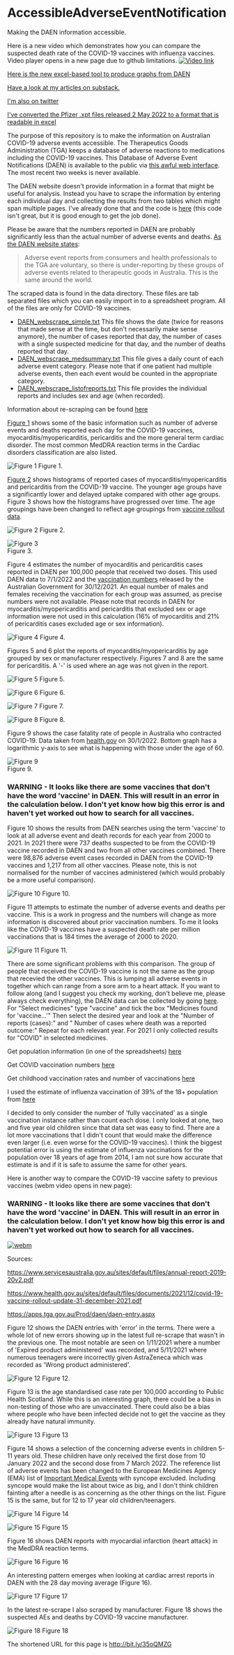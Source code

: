 # AccessibleAdverseEventNotification
Making the DAEN information accessible.

Here is a new video which demonstrates how you can compare the suspected death rate of the COVID-19 vaccines with influenza vaccines. Video player opens in a new page due to github limitations.
[![Video link](graphs/playwebm2.png)](https://htmlpreview.github.io/?https://github.com/AccAEN/AccessibleAdverseEventNotification/blob/main/graphs/playwebm2.html)

[Here is the new excel-based tool to produce graphs from DAEN](https://github.com/AccAEN/AccessibleAdverseEventNotification/blob/main/data/AccAEN_pivot_table.md)

[Have a look at my articles on substack.](https://accaen.substack.com/p/south-australian-ambulance-service)

[I'm also on twitter](https://twitter.com/AccAEN)

[I've converted the Pfizer .xpt files released 2 May 2022 to a format that is readable in excel](https://github.com/AccAEN/AccessibleAdverseEventNotification/tree/main/pf)

The purpose of this repository is to make the information on Australian COVID-19 adverse events accessible. The Therapeutics Goods Administration (TGA) keeps a database of adverse reactions to medications including the COVID-19 vaccines. This Database of Adverse Event Notifications (DAEN) is available to the public via [this awful web interface](https://apps.tga.gov.au/PROD/DAEN/daen-entry.aspx). The most recent two weeks is never available.

The DAEN website doesn't provide information in a format that might be useful for analysis. Instead you have to scrape the information by entering each individual day and collecting the results from two tables which might span multiple pages. I've already done that and the code is [here](code/DAEN_scrape.py) (this code isn't great, but it is good enough to get the job done).

Please be aware that the numbers reported in DAEN are probably significantly less than the actual number of adverse events and deaths. [As the DAEN website states](https://www.tga.gov.au/about-daen-medicines):
> Adverse event reports from consumers and health professionals to the TGA are voluntary, so there is under-reporting by these groups of adverse events related to therapeutic goods in Australia. This is the same around the world.

The scraped data is found in the data directory. These files are tab separated files which you can easily import in to a spreadsheet program. All of the files are only for COVID-19 vaccines.
- [DAEN_webscrape_simple.txt](data/DAEN_webscrape_simple.txt) This file shows the date (twice for reasons that made sense at the time, but don't necessarily make sense anymore), the number of cases reported that day, the number of cases with a single suspected medicine for that day, and the number of deaths reported that day.
- [DAEN_webscrape_medsummary.txt](data/DAEN_webscrape_medsummary.txt) This file gives a daily count of each adverse event category. Please note that if one patient had multiple adverse events, then each event would be counted in the appropriate category.
- [DAEN_webscrape_listofreports.txt](data/DAEN_webscrape_listofreports.txt) This file provides the individual reports and includes sex and age (when recorded).

Information about re-scraping can be found [here](https://github.com/AccAEN/AccessibleAdverseEventNotification/tree/main/data)

[Figure 1](graphs/DAEN%20cases.png) shows some of the basic information such as number of adverse events and deaths reported each day for the COVID-19 vaccines, myocarditis/myopericarditis, pericarditis and the more general term cardiac disorder. The most common MedDRA reaction terms in the Cardiac disorders classification are also listed.

![Figure 1](graphs/DAEN%20cases.png)
Figure 1.

[Figure 2](graphs/DAEN%20histogram%20myocarditis%20age.png) shows histograms of reported cases of myocarditis/myopericarditis and pericarditis from the COVID-19 vaccine. The younger age groups have a significantly lower and delayed uptake compared with other age groups. Figure 3 shows how the histograms have progressed over time. The age groupings have been changed to reflect age groupings from [vaccine rollout data](https://www.health.gov.au/resources/collections/covid-19-vaccination-daily-rollout-update).

![Figure 2](graphs/DAEN%20histogram%20myocarditis%20age.png)
Figure 2.

![Figure 3](graphs/DAEN_histogram_xcarditis_age.gif)  
Figure 3.

Figure 4 estimates the number of myocarditis and pericarditis cases reported in DAEN per 100,000 people that received two doses. This used DAEN data to 7/1/2022 and the [vaccination numbers](https://www.health.gov.au/resources/collections/covid-19-vaccination-daily-rollout-update) released by the Australian Government for 30/12/2021. An equal number of males and females receiving the vaccination for each group was assumed, as precise numbers were not available. Please note that records in DAEN for myocarditis/myopericarditis and pericarditis that excluded sex or age information were not used in this calculation (16% of myocarditis and 21% of pericarditis cases excluded age or sex information).

![Figure 4](graphs/DAEN%20myocarditis%20per%20100000.png)
Figure 4.

Figures 5 and 6 plot the reports of myocarditis/myopericarditis by age grouped by sex or manufacturer respectively. Figures 7 and 8 are the same for pericarditis. A '-' is used where an age was not given in the report.

![Figure 5](graphs/DAEN%20myocarditis%20cases%20age.png)
Figure 5.

![Figure 6](graphs/DAEN%20myocarditis%20cases%20manufacturer.png)
Figure 6.

![Figure 7](graphs/DAEN%20pericarditis%20cases%20age.png)
Figure 7.

![Figure 8](graphs/DAEN%20pericarditis%20cases%20manufacturer.png)
Figure 8.


Figure 9 shows the case fatality rate of people in Australia who contracted COVID-19. Data taken from [health.gov](https://www.health.gov.au/news/health-alerts/novel-coronavirus-2019-ncov-health-alert/coronavirus-covid-19-case-numbers-and-statistics#cases-and-deaths-by-age-and-sex) on 30/1/2022. Bottom graph has a logarithmic y-axis to see what is happening with those under the age of 60.

![Figure 9](graphs/Case%20fatality%20rate%20with%20COVID-19.png)  
Figure 9.

### WARNING - It looks like there are some vaccines that don't have the word 'vaccine' in DAEN. This will result in an error in the calculation below. I don't yet know how big this error is and haven't yet worked out how to search for all vaccines.

Figure 10 shows the results from DAEN searches using the term 'vaccine' to look at all adverse event and death records for each year from 2000 to 2021. In 2021 there were 737 deaths suspected to be from the COVID-19 vaccine recorded in DAEN and two from all other vaccines combined. There were 98,876 adverse event cases recorded in DAEN from the COVID-19 vaccines and 1,217 from all other vaccines. Please note, this is not normalised for the number of vaccines administered (which would probably be a more useful comparison).

![Figure 10](graphs/DAEN%202000-2021.png)
Figure 10.

Figure 11 attempts to estimate the number of adverse events and deaths per vaccine. This is a work in progress and the numbers will change as more information is discovered about prior vaccination numbers. To me it looks like the COVID-19 vaccines have a suspected death rate per million vaccinations that is 184 times the average of 2000 to 2020.

![Figure 11](graphs/DAEN%202000-2021%20rate%20per%20million.png)
Figure 11.

There are some significant problems with this comparison. The group of people that received the COVID-19 vaccine is not the same as the group that recevied the other vaccines. This is lumping all adverse events in together which can range from a sore arm to a heart attack. If you want to follow along (and I suggest you check my working, don't believe me, please always check everything), the DAEN data can be collected by going [here](https://apps.tga.gov.au/Prod/daen/daen-entry.aspx). For "Select medicines" type "vaccine" and tick the box "Medicines found for 'vaccine…'"
Then select the desired year and look at the "Number of reports (cases):" and " Number of cases where death was a reported outcome:"
Repeat for each relevant year. For 2021 I only collected results for "COVID" in selected medicines.

Get population information (in one of the spreadsheets) [here](https://www.abs.gov.au/statistics/people/population/national-state-and-territory-population/jun-2021)

Get COVID vaccination numbers [here](https://www.health.gov.au/resources/publications/covid-19-vaccine-rollout-update-31-december-2021)

Get childhood vaccination rates and number of vaccinations [here](https://www.health.gov.au/health-topics/immunisation/childhood-immunisation-coverage/current-coverage-data-tables-for-all-children)

I used the estimate of influenza vaccination of 39% of the 18+ population from [here](https://www.health.gov.au/sites/default/files/report-newspoll-flu-vaccinations-survey-jun-2014.pdf)

I decided to only consider the number of 'fully vaccinated' as a single vaccination instance rather than count each dose. I only looked at one, two and five year old children since that data set was easy to find. There are a lot more vaccinations that I didn't count that would make the difference even larger (i.e. even worse for the COVID-19 vaccines). I think the biggest potential error is using the estimate of influenza vaccinations for the population over 18 years of age from 2014, I am not sure how accurate that estimate is and if it is safe to assume the same for other years.

Here is another way to compare the COVID-19 vaccine safety to previous vaccines (webm video opens in new page):

### WARNING - It looks like there are some vaccines that don't have the word 'vaccine' in DAEN. This will result in an error in the calculation below. I don't yet know how big this error is and haven't yet worked out how to search for all vaccines.

[![webm](graphs/playwebm.png)](https://htmlpreview.github.io/?https://github.com/AccAEN/AccessibleAdverseEventNotification/blob/main/graphs/playwebm.html)

Sources:

https://www.servicesaustralia.gov.au/sites/default/files/annual-report-2019-20v2.pdf

https://www.health.gov.au/sites/default/files/documents/2021/12/covid-19-vaccine-rollout-update-31-december-2021.pdf

https://apps.tga.gov.au/Prod/daen/daen-entry.aspx

Figure 12 shows the DAEN entries with 'error' in the terms. There were a whole lot of new errors showing up in the latest full re-scrape that wasn't in the previous one. The most notable are seen on 1/11/2021 where a number of 'Expired product administered' was recorded, and 5/11/2021 where numerous teenagers were incorrectly given AstraZeneca which was recorded as 'Wrong product administered'.

![Figure 12](graphs/DAEN%20error%20reported.png)
Figure 12.

Figure 13 is the age standardised case rate per 100,000 according to Public Health Scotland. While this is an interesting graph, there could be a bias in non-testing of those who are unvaccinated. There could also be a bias where people who have been infected decide not to get the vaccine as they already have natural immunity.

![Figure 13](graphs/Scottish%20age%20standardised%20case%20rate.png)
Figure 13

Figure 14 shows a selection of the concerning adverse events in children 5-11 years old. These children have only received the first dose from 10 January 2022 and the second dose from 7 March 2022. The reference list of adverse events has been changed to the European Medicines Agency (EMA) list of [Important Medical Events](https://www.ema.europa.eu/en/documents/other/meddra-important-medical-event-terms-list-version-250_en.xlsx) with syncope excluded. Including syncope would make the list about twice as big, and I don't think children fainting after a needle is as concerning as the other things on the list. Figure 15 is the same, but for 12 to 17 year old children/teenagers.

![Figure 14](graphs/DAEN%20IMEs%205-11yo.png)
Figure 14

![Figure 15](graphs/DAEN%20IMEs%2012-17yo.png)
Figure 15

Figure 16 shows DAEN reports with myocardial infarction (heart attack) in the MedDRA reaction terms.

![Figure 16](graphs/DAEN%20myocardial%20infarction.png)
Figure 16

An interesting pattern emerges when looking at cardiac arrest reports in DAEN with the 28 day moving average (Figure 16). 

![Figure 17](graphs/DAEN%20cardiac%20arrest.png)
Figure 17

In the latest re-scrape I also scraped by manufacturer. Figure 18 shows the suspected AEs and deaths by COVID-19 vaccine manufacturer.

![Figure 18](graphs/DAEN%20cases%20by%20manufacturer.png)
Figure 18


The shortened URL for this page is http://bit.ly/35oQMZG

